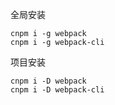 全局安装

```
cnpm i -g webpack
cnpm i -g webpack-cli
```

项目安装
```
cnpm i -D webpack
cnpm i -D webpack-cli
```